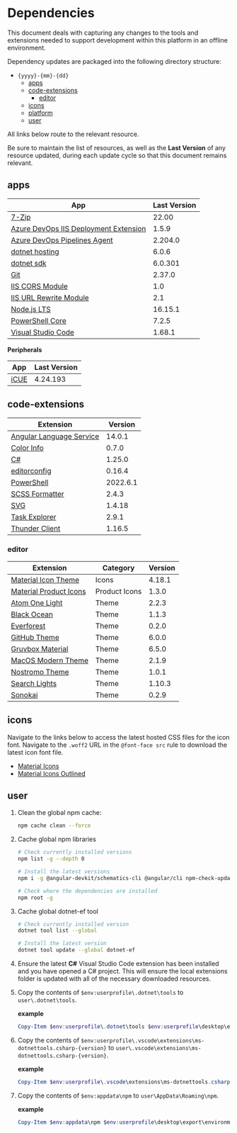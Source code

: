 # Dependencies

This document deals with capturing any changes to the tools and extensions needed to support development within this platform in an offline environment.

Dependency updates are packaged into the following directory structure:

* `{yyyy}-{mm}-{dd}`
  * [apps](#apps)
  * [code-extensions](#code-extensions)
    * [editor](#editor)
  * [icons](#icons)
  * [platform](./02-platform.md)
  * [user](#user)

All links below route to the relevant resource.

Be sure to maintain the list of resources, as well as the **Last Version** of any resource updated, during each update cycle so that this document remains relevant.

## apps

App | Last Version
----|-------------
[7-Zip](https://www.7-zip.org/) | 22.00
[Azure DevOps IIS Deployment Extension](https://marketplace.visualstudio.com/items?itemName=ms-vscs-rm.iiswebapp) | 1.5.9
[Azure DevOps Pipelines Agent](https://github.com/microsoft/azure-pipelines-agent) | 2.204.0
[dotnet hosting](https://dotnet.microsoft.com/en-us/download/dotnet/6.0) | 6.0.6
[dotnet sdk](https://dotnet.microsoft.com/en-us/download) | 6.0.301
[Git](https://git-scm.com) | 2.37.0
[IIS CORS Module](https://www.iis.net/downloads/microsoft/iis-cors-module) | 1.0
[IIS URL Rewrite Module](https://www.iis.net/downloads/microsoft/url-rewrite) | 2.1
[Node.js LTS](https://nodejs.org/en/) | 16.15.1
[PowerShell Core](https://github.com/PowerShell/PowerShell) | 7.2.5
[Visual Studio Code](https://code.visualstudio.com/) | 1.68.1

**Peripherals**

App | Last Version
----|-------------
[iCUE](https://www.corsair.com/us/en/downloads) | 4.24.193

## code-extensions

Extension | Version
----------|---------
[Angular Language Service](https://marketplace.visualstudio.com/items?itemName=Angular.ng-template) | 14.0.1
[Color Info](https://marketplace.visualstudio.com/items?itemName=bierner.color-info) | 0.7.0
[C#](https://marketplace.visualstudio.com/items?itemName=ms-dotnettools.csharp) | 1.25.0
[editorconfig](https://marketplace.visualstudio.com/items?itemName=EditorConfig.EditorConfig) | 0.16.4
[PowerShell](https://marketplace.visualstudio.com/items?itemName=ms-vscode.PowerShell) | 2022.6.1
[SCSS Formatter](https://marketplace.visualstudio.com/items?itemName=sibiraj-s.vscode-scss-formatter) | 2.4.3
[SVG](https://marketplace.visualstudio.com/items?itemName=jock.svg) | 1.4.18
[Task Explorer](https://marketplace.visualstudio.com/items?itemName=spmeesseman.vscode-taskexplorer) | 2.9.1
[Thunder Client](https://marketplace.visualstudio.com/items?itemName=rangav.vscode-thunder-client) | 1.16.5

### editor

Extension | Category | Version
----------|----------|--------
[Material Icon Theme](https://marketplace.visualstudio.com/items?itemName=PKief.material-icon-theme) | Icons | 4.18.1
[Material Product Icons](https://marketplace.visualstudio.com/items?itemName=PKief.material-product-icons) | Product Icons | 1.3.0
[Atom One Light](https://marketplace.visualstudio.com/items?itemName=akamud.vscode-theme-onelight) | Theme | 2.2.3
[Black Ocean](https://marketplace.visualstudio.com/items?itemName=zamerick.black-ocean) | Theme | 1.1.3
[Everforest](https://marketplace.visualstudio.com/items?itemName=sainnhe.everforest) | Theme | 0.2.0
[GitHub Theme](https://marketplace.visualstudio.com/items?itemName=GitHub.github-vscode-theme) | Theme | 6.0.0
[Gruvbox Material](https://marketplace.visualstudio.com/items?itemName=sainnhe.gruvbox-material) | Theme | 6.5.0
[MacOS Modern Theme](https://marketplace.visualstudio.com/items?itemName=davidbwaters.macos-modern-theme) | Theme | 2.1.9
[Nostromo Theme](https://marketplace.visualstudio.com/items?itemName=martintheimer.nostromo-theme) | Theme | 1.0.1
[Search Lights](https://marketplace.visualstudio.com/items?itemName=radiolevity.search-lights) | Theme | 1.10.3
[Sonokai](https://marketplace.visualstudio.com/items?itemName=sainnhe.sonokai) | Theme | 0.2.9

## icons

Navigate to the links below to access the latest hosted CSS files for the icon font. Navigate to the `.woff2` URL in the `@font-face src` rule to download the latest icon font file.

* [Material Icons](https://fonts.googleapis.com/icon?family=Material+Icons)
* [Material Icons Outlined](https://fonts.googleapis.com/icon?family=Material+Icons+Outlined)

## user

1. Clean the global npm cache:

    ```bash
    npm cache clean --force
    ```

2. Cache global npm libraries

    ```bash
    # Check currently installed versions
    npm list -g --depth 0

    # Install the latest versions
    npm i -g @angular-devkit/schematics-cli @angular/cli npm-check-updates npm

    # Check where the dependencies are installed
    npm root -g
    ```

3. Cache global dotnet-ef tool

    ```bash
    # Check currently installed version
    dotnet tool list --global

    # Install the latest version
    dotnet tool update --global dotnet-ef
    ```

4. Ensure the latest **C#** Visual Studio Code extension has been installed and you have opened a C# project. This will ensure the local extensions folder is updated with all of the necessary downloaded resources.

5. Copy the contents of `$env:userprofile\.dotnet\tools` to `user\.dotnet\tools`.

    **example**  

    ```PowerShell
    Copy-Item $env:userprofile\.dotnet\tools $env:userprofile\desktop\export\environment\2022-05-20\user\.dotnet\tools -Recurse
    ```

6. Copy the contents of `$env:userprofile\.vscode\extensions\ms-dotnettools.csharp-{version}` to `user\.vscode\extensions\ms-dotnettools.csharp-{version}`.

    **example**  
  
    ```PowerShell
    Copy-Item $env:userprofile\.vscode\extensions\ms-dotnettools.csharp-1.24.4-win32-x64 $env:userprofile\desktop\export\environment\2022-05-20\user\.vscode\extensions\ms-dotnettools.csharp-1.24.4-win32-x64 -Recurse
    ```

7. Copy the contents of `$env:appdata\npm` to `user\AppData\Roaming\npm`.

    **example**  

    ```PowerShell
    Copy-Item $env:appdata\npm $env:userprofile\desktop\export\environment\2022-05-20\user\AppData\Roaming\npm -Recurse
    ```
